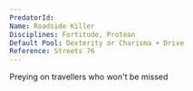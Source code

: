 ```yaml
---
PredatorId: 
Name: Roadside Killer
Disciplines: Fortitude, Protean
Default Pool: Dexterity or Charisma + Drive
Reference: Streets 76
---
```

Preying on travellers who won't be missed